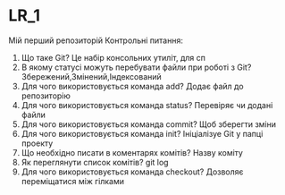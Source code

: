 # LR_1
Мій перший репозиторій
Контрольні питання:
1. Що таке Git? 
Це набір консольних утиліт, для сп
2. В якому статусі можуть перебувати файли при роботі з Git?
 Збережений,Змінений,Індексований
3. Для чого використовується команда add?
Додає файл до репозиторію
4. Для чого використовується команда status?
Перевіряє чи додані файли
5. Для чого використовується команда commit?
Щоб зберегти зміни
6. Для чого використовується команда init?
Ініціалізуе Git у папці проекту
7. Що необхідно писати в коментарях комітів?
Назву коміту
8. Як переглянути список комітів?
git log
9. Для чого використовується команда checkout?
Дозволяє переміщатися між гілками


